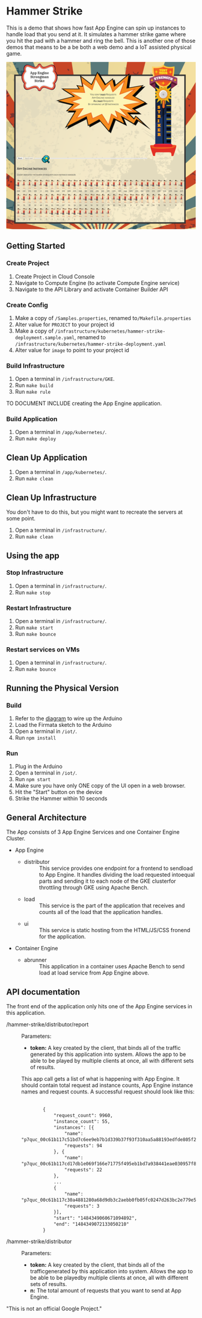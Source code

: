 # Hammer Strike
This is a demo that shows how fast App Engine can spin up instances to handle
load that you send at it.  It simulates a hammer strike game where you hit the
pad with a hammer and ring the bell. This is another one of those demos that
means to be a be both a web demo and a IoT assisted physical game.


![Hammer Strike Screenshot](screenshots/screenshot.png "Screesnhot")

## Getting Started

### Create Project
1. Create Project in Cloud Console
1. Navigate to Compute Engine (to activate Compute Engine service)
1. Navigate to the API Library and activate Container Builder API

### Create Config
1. Make a copy of `/Samples.properties`, renamed to`/Makefile.properties`
1. Alter value for `PROJECT` to your project id
1. Make a copy of
`/infrastructure/kubernetes/hammer-strike-deployment.sample.yaml`, renamed to `/infrastructure/kubernetes/hammer-strike-deployment.yaml`
1. Alter value for `image` to point to your project id

### Build Infrastructure
1. Open a terminal in `/infrastructure/GKE`.
1. Run `make build`
1. Run `make rule`

TO DOCUMENT
INCLUDE creating the App Engine application.


### Build Application
1. Open a terminal in `/app/kubernetes/`.
1. Run `make deploy`

## Clean Up Application
1. Open a terminal in `/app/kubernetes/`.
1. Run `make clean`

## Clean Up Infrastructure
You don't have to do this, but you might want to recreate the servers at some
point.
1. Open a terminal in `/infrastructure/`.
1. Run `make clean`


## Using the app

### Stop Infrastructure
1. Open a terminal in `/infrastructure/`.
1. Run `make stop`

### Restart Infrastructure
1. Open a terminal in `/infrastructure/`.
1. Run `make start`
1. Run `make bounce`

### Restart services on VMs
1. Open a terminal in `/infrastructure/`.
1. Run `make bounce`

## Running the Physical Version

### Build
1. Refer to the [diagram](iot/diagram.png) to wire up the Arduino
1. Load the Firmata sketch to the Arduino
1. Open a terminal in `/iot/`.
1. Run `npm install`

### Run
1. Plug in the Arduino
1. Open a terminal in `/iot/`.
1. Run `npm start`
1. Make sure you have only ONE copy of the UI open in a web browser.
1. Hit the "Start" button on the device
1. Strike the Hammer within 10 seconds



## General Architecture
The App consists of 3 App Engine Services and one Container Engine Cluster.

<ul>
    <li>App Engine
        <ul>
            <li>
                <dl>
                    <dt>distributor</dt>
                    <dd>This service provides one endpoint for a frontend to
                    sendload to App Engine. It handles dividing the load
                    requested intoequal parts and sending it to each node of the
                    GKE clusterfor throttling through GKE using Apache Bench.
                    </dd>
                </dl>
            </li>
            <li>
                <dl>
                    <dt>load</dt>
                    <dd>This service is the part of the application that
                    receives and counts all of the load that the application
                    handles.</dd>
                </dl>
            </li>
            <li>
                <dl>
                    <dt>ui</dt>
                    <dd>This service is static hosting from the HTML/JS/CSS
                    fronend for the application. </dd>
                </dl>
            </li>
        </ul>
    </li>
     <li>Container Engine
        <ul>
            <li>
                <dl>
                    <dt>abrunner</dt>
                    <dd>This application in a container uses Apache Bench to
                    send load at load service from App Engine above.</dd>
                </dl>
            </li>
        </ul>
    </li>
</ul>


## API documentation
The front end of the application only hits one of the App Engine services in
this application.

<dl>
    <dt>/hammer-strike/distributor/report</dt>
    <dd>
        <p>Parameters:</p>
        <ul>
            <li><strong>token:</strong> A key created by the client, that binds
            all of the traffic generated by this application into system.
            Allows the app to be able to be played by multiple clients at once,
            all with different sets of results.</li>
        </ul>
    </dd>
    <dd>
        <p>This app call gets a list of what is happening with App Engine. It
        should contain total request ad instance counts, App Engine instance
        names and request counts. A successful request should look like this:
        </p>
    </dd>
    <dd>
<pre><code>
        {
            "request_count": 9960,
            "instance_count": 55,
            "instances": [{
                "name": "p7quc_00c61b117c51bd7c6ee9eb7b1d339b37f93f310aa5a88193edfde805f2df530b628a6c00a77c56",
                "requests": 94
            }, {
                "name": "p7quc_00c61b117cd17db1e069f166e71775f495eb1bd7a938441eae030957f80b28df7196f58246a6c124fbf65afdd0",
                "requests": 22
            },
            ...
            {
                "name": "p7quc_00c61b117c30a4881280a68d9db3c2aebb0fb05fc0247d263bc2e779e561e395692a409f89a2219b",
                "requests": 3
            }],
            "start": "1484349060671094892",
            "end": "1484349072133050210"
        }
</code></pre>
    </dd>
</dl>
<dl>
    <dt>/hammer-strike/distributor</dt>
    <dd>
        <p>Parameters:</p>
        <ul>
            <li><strong>token:</strong> A key created by the client, that binds
            all of the trafficgenerated by this application into system.  Allows
            the app to be able to be playedby multiple clients at once, all with
            different sets of results.</li>
            <li><strong>n:</strong> The total amount of requests that you want
            to send at App Engine.</li>
        </ul>
    </dd>
</dl>

"This is not an official Google Project."